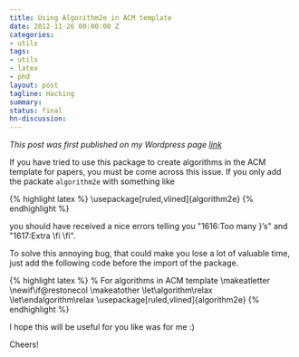 ```yaml
---
title: Using Algorithm2e in ACM template
date: 2012-11-26 00:00:00 Z
categories:
- utils
tags:
- utils
- latex
- phd
layout: post
tagline: Hacking
summary: 
status: final
hn-discussion: 
---
```


_This post was first published on my Wordpress page [link](http://depinfi.wordpress.com/2012/11/26/using-algorithm2e-in-acm-template/)_

If you have tried to use this package to create algorithms in the ACM template for papers, 
you must be come across this issue. If you only add the packate `algorithm2e` with something like

{% highlight latex %}
\usepackage[ruled,vlined]{algorithm2e}
{% endhighlight %}

you should have received a nice errors telling you "1616:Too many }’s" and "1617:Extra \fi \fi".

To solve this annoying bug, that could make you lose a lot of valuable time, just add 
the following code before the import of the package.

{% highlight latex %}
% For algorithms in ACM template
\makeatletter
\newif\if@restonecol
\makeatother
\let\algorithm\relax
\let\endalgorithm\relax
\usepackage[ruled,vlined]{algorithm2e}
{% endhighlight %}

I hope this will be useful for you like was for me :)

Cheers!
